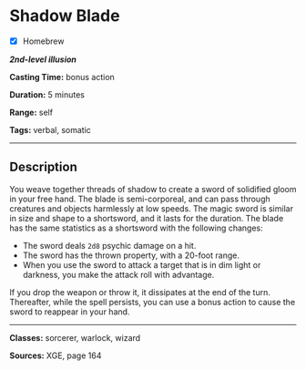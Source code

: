 # Shadow Blade

- [x] Homebrew

***2nd-level illusion***

**Casting Time:** bonus action

**Duration:** 5 minutes

**Range:** self

**Tags:** verbal, somatic

---

## Description
You weave together threads of shadow to create a sword of solidified gloom in your free hand. The blade is semi-corporeal, and can pass through creatures and objects harmlessly at low speeds. The magic sword is similar in size and shape to a shortsword, and it lasts for the duration. The blade has the same statistics as a shortsword with the following changes:
- The sword deals `2d8` psychic damage on a hit.
- The sword has the thrown property, with a 20-foot range.
- When you use the sword to attack a target that is in dim light or darkness, you make the attack roll with advantage.

If you drop the weapon or throw it, it dissipates at the end of the turn. Thereafter, while the spell persists, you can use a bonus action to cause the sword to reappear in your hand.

---

**Classes:** sorcerer, warlock, wizard

**Sources:** XGE, page 164
